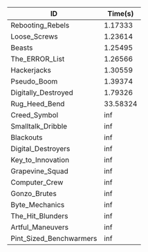 |ID|Time(s)|
|-|-|
|Rebooting_Rebels|1.17333|
|Loose_Screws|1.23614|
|Beasts|1.25495|
|The_ERROR_List|1.26566|
|Hackerjacks|1.30559|
|Pseudo_Boom|1.39374|
|Digitally_Destroyed|1.79326|
|Rug_Heed_Bend|33.58324|
|Creed_Symbol|inf|
|Smalltalk_Dribble|inf|
|Blackouts|inf|
|Digital_Destroyers|inf|
|Key_to_Innovation|inf|
|Grapevine_Squad|inf|
|Computer_Crew|inf|
|Gonzo_Brutes|inf|
|Byte_Mechanics|inf|
|The_Hit_Blunders|inf|
|Artful_Maneuvers|inf|
|Pint_Sized_Benchwarmers|inf|
